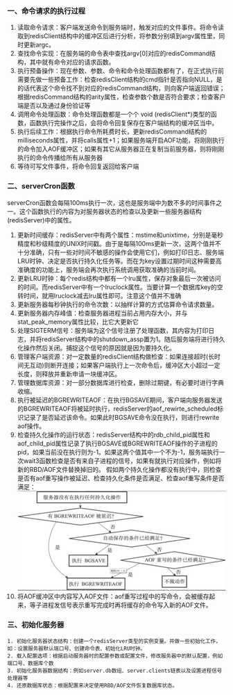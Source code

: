 ### 一、命令请求的执行过程

1.  读取命令请求：客户端发送命令到服务端时，触发对应的文件事件。将命令读取到redisClient结构中的缓冲区后进行分析，将参数分别填到argv属性里，同时更新argc。
2.  查找命令实现：在服务端的命令表中查找argv[0]对应的redisCommand结构，其中就有命令对应的请求函数。
3.  执行预备操作：现在参数、参数、命令和命令处理函数都有了，在正式执行前需要先做一些预备工作：检查redisClient结构的cmd指针是否指向NULL，是的话代表这个命令找不到对应的redisCommand结构，则向客户端返回错误；根据redisCommand结构的arity属性，检查参数个数是否符合要求；检查客户端是否以及通过身份验证等
4.  调用命令处理函数：命令处理函数都是一个个 void (redisClient*)类型的函数，函数执行完操作之后，会将命令回复保存在客户端结构的缓冲区当中。
5.  执行后续工作：根据执行命令所耗费时长，更新redisCommand结构的milliseconds属性，并将calls属性+1；如果服务端开启AOF功能，将刚刚执行的命令加入AOF缓冲区；如果有其它从服务器正在复制当前服务器，则将刚刚执行的命令传播给所有从服务器
6.  等待可写文件事件，将命令回复返回给客户端

### 二、serverCron函数

​	serverCron函数会每隔100ms执行一次，这也是服务端中为数不多的时间事件之一。这个函数执行的内容为对服务器状态的检查以及更新一些服务器结构(redisServer)中的属性。

1.  更新时间缓存：redisServer中有两个属性：mstime和unixtime，分别是毫秒精度和秒级精度的UNIX时间戳。由于是每隔100ms更新一次，这两个值并不十分准确，只有一些对时间不敏感的操作会使用它们，例如打印日志、服务端LRU时钟、决定是否执行持久化任务等。而在为key设置过期时间这种需要高准确度的功能上，服务端会再次执行系统调用获取准确的当前时间。
2.  更新LRU时钟：每个redis结构中都有一个lru属性，保存对象最后一次被访问的时间。而redisServer中有一个lruclock属性。当要计算一个数据库key的空转时间，就用lruclock减去lru属性即可。注意这个值并不准确
3.  更新服务器每秒钟执行的命令次数：以抽样计算的方式估算命令请求数量。
4.  更新服务器内存峰值：检查服务器进程当前占用内存大小，并与stat_peak_memory属性比较，比它大更新它
5.  处理SIGTERM信号：服务端为这个信号注册了处理函数，其内容为打印日志，并将redisServer结构中的shutdown_assp置为1。随后服务端将进行持久化操作然后关闭。捕捉这个信号的原因就是因为要持久化。
6.  管理客户端资源：对一定数量的redisClient结构做检查：如果连接超时(长时间无互动)则断开连接；如果客户端执行上一次命令后，缓冲区大小超过一定长度，则释放并重新申请一块缓冲区。
7.  管理数据库资源：对一部分数据库进行检查，删除过期键，有必要时进行字典收缩。
8.  执行被延迟的BGREWRITEAOF：在执行BGSAVE期间，客户端向服务器发送的BGREWRITEAOF将被延时执行，redisServer的aof_rewirte_scheduled标识记录了是否延迟该命令。如果此时BGSAVE命令没在执行，则进行rewrite aof操作。
9.  检查持久化操作的运行状态：redisServer结构中的rdb_child_pid属性和aof_child_pid属性记录了执行BGSAVE或BGREWRITEAOF操作的子进程的pid，如果当前没在执行则为-1。如果这两个值其中一个不为-1，服务端执行一次wait3函数检查是否有来自子进程的信号，如果有就执行对应操作，例如将新的RBD/AOF文件替换掉旧的。      假如两个持久化操作都没有执行中，则检查是否有aof重写操作被延迟、检查持久化条件是否满足、检查aof重写条件是否满足：![1665711233731](../noteImage/1665711233731.png)
10.  将AOF缓冲区中内容写入AOF文件：aof重写过程中的写命令，会被缓存起来，等子进程发信号表示重写完成时再将缓存的命令写入新的AOF文件。

### 三、初始化服务器

	1. 初始化服务器状态结构：创建一个redisServer类型的实例变量。并做一些初始化工作，如：设置服务器默认端口号、创建命令表、初始化LRU时钟。
 	2. 载入配置选项：根据启动服务器时的配置参数或配置文件，修改服务器中的默认配置，例如端口号、数据库个数
 	3. 初始化服务器数据结构：例如server.db数组、server.clients链表以及设置进程信号处理器等
 	4. 还原数据库状态：根据配置来决定使用RBD/AOF文件恢复数据库状态。